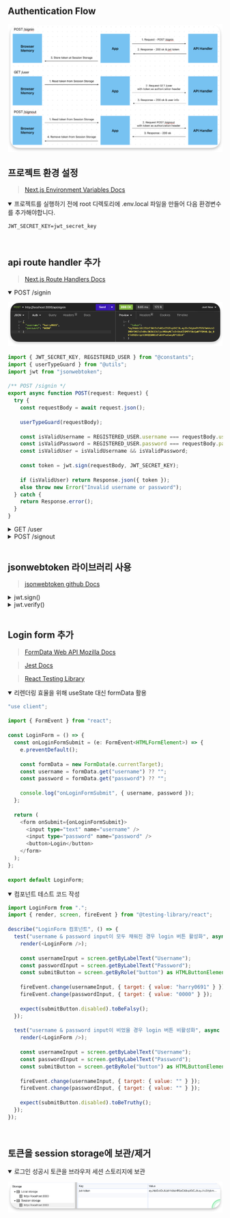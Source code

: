 ## Authentication Flow

![genral flow](/src/assets/general-flow.png)

## 프로젝트 환경 설정

> [Next.js Environment Variables Docs](https://nextjs.org/docs/app/building-your-application/configuring/environment-variables)

<details open>
<summary>프로젝트를 실행하기 전에 root 디렉토리에 .env.local 파일을 만들어 다음 환경변수를 추가해야합니다.</summary>

```
JWT_SECRET_KEY=jwt_secret_key
```

</details>

</br>

## api route handler 추가

> [Next.js Route Handlers Docs](https://nextjs.org/docs/app/building-your-application/routing/route-handlers)

<details open>
<summary>POST /signin</summary>

![api-result-post-signin](/src/assets/api-result-post-signin.png)

```typescript
import { JWT_SECRET_KEY, REGISTERED_USER } from "@constants";
import { userTypeGuard } from "@utils";
import jwt from "jsonwebtoken";

/** POST /signin */
export async function POST(request: Request) {
  try {
    const requestBody = await request.json();

    userTypeGuard(requestBody);

    const isValidUsername = REGISTERED_USER.username === requestBody.username;
    const isValidPassword = REGISTERED_USER.password === requestBody.password;
    const isValidUser = isValidUsername && isValidPassword;

    const token = jwt.sign(requestBody, JWT_SECRET_KEY);

    if (isValidUser) return Response.json({ token });
    else throw new Error("Invalid username or password");
  } catch {
    return Response.error();
  }
}
```

</details>

<details>
<summary>GET /user</summary>

![api-result-get-user](/src/assets/api-result-get-user.png)

Request Authorization Header에 토큰이 함께 전달되지 않았다면 401 에러 반환

```typescript
import { JWT_SECRET_KEY } from "@/constants";
import { DecodedToken } from "@/types";
import jwt from "jsonwebtoken";

/** GET /user */
export async function GET(request: Request) {
  try {
    const authorizationHeader = request.headers.get("authorization");

    if (!authorizationHeader) throw new Error("No authorizzation header");

    const token = authorizationHeader.replace("Bearer ", "");
    const { username } = jwt.verify(token, JWT_SECRET_KEY) as DecodedToken;

    return Response.json({ username });
  } catch {
    return new Response("Unauthorized", { status: 401 });
  }
}
```

</details>

<details>
<summary>POST /signout</summary>

```typescript
/** POST /signout */
export async function POST(request: Request) {
  try {
    const authorizationHeader = request.headers.get("authorization");

    if (!authorizationHeader) throw new Error("No authorizzation header");

    const token = authorizationHeader.replace("Bearer ", "");
    jwt.verify(token, JWT_SECRET_KEY) as DecodedToken;

    return new Response("Signout", { status: 200 });
  } catch {
    return new Response("Unauthorized", { status: 401 });
  }
}
```

</details>

</br>

## jsonwebtoken 라이브러리 사용

> [jsonwebtoken github Docs](https://github.com/auth0/node-jsonwebtoken#readme)

<details>
<summary>jwt.sign()</summary>

- `claim`과 `signature`를 받아 암호화된 JSON Web Token을 string으로 반환 (암호화 알고리즘 디폴트 값은 `HMAC SHA256`, `options`로 변경 가능)
</details>

<details>
<summary>jwt.verify()</summary>

- jwt token을 검증하고 decode하여 `claim`을 반환
</details>

</br>

## Login form 추가

> [FormData Web API Mozilla Docs](https://developer.mozilla.org/en-US/docs/Web/API/FormData/FormData)

> [Jest Docs](https://jestjs.io/docs/getting-started)

> [React Testing Library](https://testing-library.com/docs/react-testing-library/intro/)

<details open>
<summary>리렌더링 효율을 위해 useState 대신 formData 활용</summary>

```typescript
"use client";

import { FormEvent } from "react";

const LoginForm = () => {
  const onLoginFormSubmit = (e: FormEvent<HTMLFormElement>) => {
    e.preventDefault();

    const formData = new FormData(e.currentTarget);
    const username = formData.get("username") ?? "";
    const password = formData.get("password") ?? "";

    console.log("onLoginFormSubmit", { username, password });
  };

  return (
    <form onSubmit={onLoginFormSubmit}>
      <input type="text" name="username" />
      <input type="password" name="password" />
      <button>Login</button>
    </form>
  );
};

export default LoginForm;
```

</details>

<details open>
<summary>컴포넌트 테스트 코드 작성</summary>

```javascript
import LoginForm from ".";
import { render, screen, fireEvent } from "@testing-library/react";

describe("LoginForm 컴포넌트", () => {
  test("username & password input이 모두 채워진 경우 login 버튼 활성화", async () => {
    render(<LoginForm />);

    const usernameInput = screen.getByLabelText("Username");
    const passwordInput = screen.getByLabelText("Password");
    const submitButton = screen.getByRole("button") as HTMLButtonElement;

    fireEvent.change(usernameInput, { target: { value: "harry0691" } });
    fireEvent.change(passwordInput, { target: { value: "0000" } });

    expect(submitButton.disabled).toBeFalsy();
  });

  test("username & password input이 비었을 경우 login 버튼 비활성화", async () => {
    render(<LoginForm />);

    const usernameInput = screen.getByLabelText("Username");
    const passwordInput = screen.getByLabelText("Password");
    const submitButton = screen.getByRole("button") as HTMLButtonElement;

    fireEvent.change(usernameInput, { target: { value: "" } });
    fireEvent.change(passwordInput, { target: { value: "" } });

    expect(submitButton.disabled).toBeTruthy();
  });
});

```

</details>

</br>

## 토큰을 session storage에 보관/제거

<details open><summary>
로그인 성공시 토큰을 브라우저 세션 스토리지에 보관
</summary>

![session storage](/src/assets/session-storage-jwt.png)
